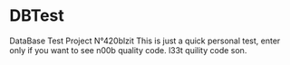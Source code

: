 # DBTest
DataBase Test Project N°420blzit
This is just a quick personal test, enter only if you want to see n00b quality code.
l33t quility code son.
